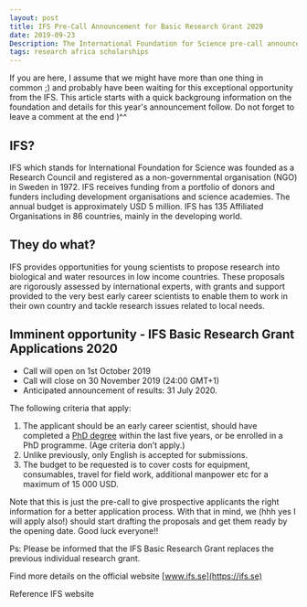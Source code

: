 ```yaml
---
layout: post
title: IFS Pre-Call Announcement for Basic Research Grant 2020
date: 2019-09-23
Description: The International Foundation for Science pre-call announcement for the basic research grant applications 2020. 
tags: research africa scholarships 
---
```

If you are here, I assume that we might have more than one thing in common ;) and probably have been waiting for this exceptional opportunity from the IFS. This article starts with a quick backgroung information on the foundation and details for this year's announcement follow. Do not forget to leave a comment at the end )^^ 
## IFS?
IFS which stands for International Foundation for Science was founded as a Research Council and registered as a non-governmental organisation (NGO) in Sweden in 1972. IFS receives funding from a portfolio of donors and funders including development organisations and science academies. The annual budget is approximately USD 5 million. IFS has 135 Affiliated Organisations in 86 countries, mainly in the developing world.
 
## They do what?
IFS provides opportunities for young scientists to propose research into biological and water resources in low income countries. These proposals are rigorously assessed by international experts, with grants and support provided to the very best early career scientists to enable them to work in their own country and tackle research issues related to local needs.

## Imminent opportunity - IFS Basic Research Grant Applications 2020

- Call will open on 1st October 2019
- Call will close on 30 November 2019 (24:00 GMT+1)
- Anticipated announcement of results: 31 July 2020.

The following criteria that apply:

1) The applicant should be an early career scientist, should have completed a [PhD
degree](https://www.findaphd.com/advice/finding/what-is-a-phd.aspx) within the last five years, or be enrolled in a PhD programme.
(Age criteria don’t apply.)
2) Unlike previously, only English is accepted for submissions.
3) The budget to be requested is to cover costs for equipment, consumables, travel
for field work, additional manpower etc for a maximum of 15 000 USD. 

Note that this is just the pre-call to give prospective applicants the right information for a better application process. With that in mind, we (hhh yes I will apply also!) should start drafting the proposals and get them ready by the opening date. Good luck everyone!!

Ps: Please be informed that the IFS Basic Research Grant replaces the previous individual
research grant.

Find more details on the official website [www.ifs.se](https://ifs.se)

Reference
IFS website

